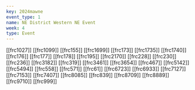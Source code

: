```yaml
---
key: 2024mawne
event_type: 1
name: NE District Western NE Event
week: 4
type: Event
---
```

[[frc1027]]
[[frc1099]]
[[frc155]]
[[frc1699]]
[[frc173]]
[[frc1735]]
[[frc1740]]
[[frc176]]
[[frc177]]
[[frc178]]
[[frc195]]
[[frc2170]]
[[frc228]]
[[frc230]]
[[frc236]]
[[frc3182]]
[[frc319]]
[[frc3461]]
[[frc3654]]
[[frc467]]
[[frc5142]]
[[frc5494]]
[[frc558]]
[[frc571]]
[[frc61]]
[[frc6723]]
[[frc6933]]
[[frc7127]]
[[frc7153]]
[[frc7407]]
[[frc8085]]
[[frc839]]
[[frc8709]]
[[frc8889]]
[[frc9710]]
[[frc999]]
